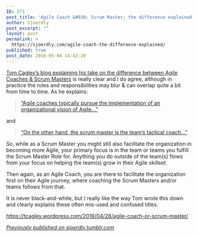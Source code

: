 ```yaml
---
ID: 571
post_title: 'Agile Coach &#038; Scrum Master; the difference explained'
author: Sjoerdly
post_excerpt: ""
layout: post
permalink: >
  https://sjoerdly.com/agile-coach-the-difference-explained/
published: true
post_date: 2016-05-04 14:42:20
---
```

<!-- wp:paragraph -->
<p><a href="https://tcagley.wordpress.com/2016/04/28/agile-coach-or-scrum-master/">Tom Cagley’s blog explaining his take on the difference between Agile Coaches &amp; Scrum Masters</a>&nbsp;is&nbsp;really clear and I do agree, although in practice the roles and responsibilities may blur &amp; can overlap quite a bit from time to time. As he explains:</p>
<!-- /wp:paragraph -->

<!-- wp:quote -->
<blockquote class="wp-block-quote"><p><a href="https://tcagley.wordpress.com/2016/04/28/agile-coach-or-scrum-master/">“Agile coaches typically pursue the implementation of an organizational vision of Agile...”</a><br></p></blockquote>
<!-- /wp:quote -->

<!-- wp:paragraph -->
<p>and</p>
<!-- /wp:paragraph -->

<!-- wp:quote -->
<blockquote class="wp-block-quote"><p><a href="https://tcagley.wordpress.com/2016/04/28/agile-coach-or-scrum-master/">“On the other hand, the scrum master is the team’s tactical coach...”</a><br></p></blockquote>
<!-- /wp:quote -->

<!-- wp:paragraph -->
<p>So, while as a Scrum Master you might still also facilitate the organization in becoming more Agile, your primary focus is in the team or teams you fulfill the Scrum Master Role for. Anything you do outside of the team(s) flows from your focus on helping the team(s) grow in their Agile skillset. </p>
<!-- /wp:paragraph -->

<!-- wp:paragraph -->
<p>Then again, as an Agile Coach, you are there to facilitate the organization first on their Agile journey, where coaching the Scrum Masters and/or teams follows from that.</p>
<!-- /wp:paragraph -->

<!-- wp:paragraph -->
<p>It is never black-and-white, but I really like the way Tom wrote this down and clearly explains these often mis-used and confused titles.</p>
<!-- /wp:paragraph -->

<!-- wp:paragraph -->
<p><a href="https://tcagley.wordpress.com/2016/04/28/agile-coach-or-scrum-master/"><a href="https://tcagley.wordpress.com/2016/04/28/agile-coach-or-scrum-master/">https://tcagley.wordpress.com/2016/04/28/agile-coach-or-scrum-master/</a></a></p>
<!-- /wp:paragraph -->

<!-- wp:paragraph -->
<p><em><a href="http://sjoerdly.tumblr.com/post/143839227947/agile-coach-scrum-master-the-difference">Previously published on sjoerdly.tumblr.com</a></em></p>
<!-- /wp:paragraph -->
